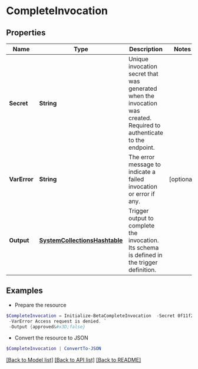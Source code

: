 # CompleteInvocation
## Properties

Name | Type | Description | Notes
------------ | ------------- | ------------- | -------------
**Secret** | **String** | Unique invocation secret that was generated when the invocation was created. Required to authenticate to the endpoint. | 
**VarError** | **String** | The error message to indicate a failed invocation or error if any. | [optional] 
**Output** | [**SystemCollectionsHashtable**](.md) | Trigger output to complete the invocation. Its schema is defined in the trigger definition. | 

## Examples

- Prepare the resource
```powershell
$CompleteInvocation = Initialize-BetaCompleteInvocation  -Secret 0f11f2a4-7c94-4bf3-a2bd-742580fe3bde `
 -VarError Access request is denied. `
 -Output {approved&#x3D;false}
```

- Convert the resource to JSON
```powershell
$CompleteInvocation | ConvertTo-JSON
```

[[Back to Model list]](../README.md#documentation-for-models) [[Back to API list]](../README.md#documentation-for-api-endpoints) [[Back to README]](../README.md)

